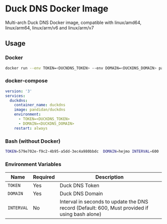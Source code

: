 # Duck DNS Docker Image
Multi-arch Duck DNS Docker image, compatible with linux/amd64, linux/arm64, linux/arm/v6 and linux/arm/v7

## Usage

### Docker

```bash
docker run --env TOKEN=<DUCNDNS_TOKEN> --env DOMAIN=<DUCKDNS_DOMAIN> pandidan/duckdns
```

### docker-compose

```yaml
version: '3'
services:
  duckdns:
    container_name: duckdns
    image: pandidan/duckdns
    environment:
      - TOKEN=<DUCKDNS_TOKEN>
      - DOMAIN=<DUCKDNS_DOMAIN>
    restart: always
```

### Bash (without Docker)

```bash
TOKEN=579e702e-f9c2-4b95-a5dd-3ec4a980bbdc  DOMAIN=hejmo INTERVAL=600 ./duckdns
```

### Environment Variables

|Name|Required|Description|
|---|---|---|
|`TOKEN`|Yes|Duck DNS Token|
|`DOMAIN`|Yes|Duck DNS Domain|
|`INTERVAL`|No |Interval in seconds to update the DNS record (Default: 600, Must provided if using bash alone)|
